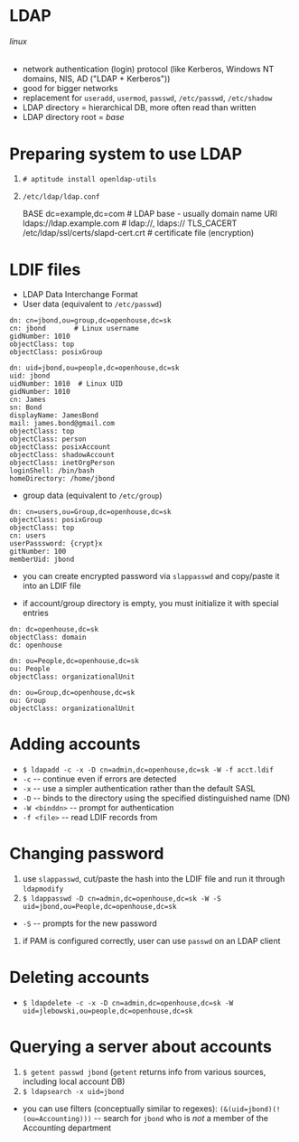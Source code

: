 # LDAP
###### linux

* network authentication (login) protocol (like Kerberos, Windows NT domains, NIS, AD ("LDAP + Kerberos"))
* good for bigger networks
* replacement for `useradd`, `usermod`, `passwd`, `/etc/passwd`, `/etc/shadow`
* LDAP directory = hierarchical DB, more often read than written
* LDAP directory root = _base_

# Preparing system to use LDAP

1. `# aptitude install openldap-utils`
1. `/etc/ldap/ldap.conf`


    BASE        dc=example,dc=com                   # LDAP base - usually domain name
    URI         ldaps://ldap.example.com            # ldap://, ldaps://
    TLS_CACERT  /etc/ldap/ssl/certs/slapd-cert.crt  # certificate file (encryption)

# LDIF files
 * LDAP Data Interchange Format
 * User data (equivalent to `/etc/passwd`)
```none
dn: cn=jbond,ou=group,dc=openhouse,dc=sk
cn: jbond       # Linux username
gidNumber: 1010
objectClass: top 
objectClass: posixGroup
    
dn: uid=jbond,ou=people,dc=openhouse,dc=sk
uid: jbond
uidNumber: 1010  # Linux UID
gidNumber: 1010
cn: James
sn: Bond
displayName: JamesBond
mail: james.bond@gmail.com
objectClass: top 
objectClass: person
objectClass: posixAccount
objectClass: shadowAccount
objectClass: inetOrgPerson
loginShell: /bin/bash
homeDirectory: /home/jbond
```

 * group data (equivalent to `/etc/group`)
```none
dn: cn=users,ou=Group,dc=openhouse,dc=sk
objectClass: posixGroup
objectClass: top
cn: users
userPasssword: {crypt}x
gitNumber: 100
memberUid: jbond
```
 * you can create encrypted password via `slappasswd` and copy/paste it into an LDIF file

 * if account/group directory is empty, you must initialize it with special entries
```
dn: dc=openhouse,dc=sk
objectClass: domain
dc: openhouse

dn: ou=People,dc=openhouse,dc=sk
ou: People
objectClass: organizationalUnit
```
```
dn: ou=Group,dc=openhouse,dc=sk
ou: Group
objectClass: organizationalUnit
```

# Adding accounts

 * `$ ldapadd -c -x -D cn=admin,dc=openhouse,dc=sk -W -f acct.ldif`
  * `-c` -- continue even if errors are detected
  * `-x` -- use a simpler authentication rather than the default SASL
  * `-D` -- binds to the directory using the specified distinguished name (DN)
  * `-W <binddn>` -- prompt for authentication
  * `-f <file>` -- read LDIF records from <file>

# Changing password

 1. use `slappasswd`, cut/paste the hash into the LDIF file and run it through `ldapmodify`
 1. `$ ldappasswd -D cn=admin,dc=openhouse,dc=sk -W -S uid=jbond,ou=People,dc=openhouse,dc=sk`
  * `-S` -- prompts for the new password
 1. if PAM is configured correctly, user can use `passwd` on an LDAP client

# Deleting accounts

 * `$ ldapdelete -c -x -D cn=admin,dc=openhouse,dc=sk -W uid=jlebowski,ou=people,dc=openhouse,dc=sk
`

# Querying a server about accounts

 1. `$ getent passwd jbond` (`getent` returns info from various sources, including local account DB)
 1. `$ ldapsearch -x uid=jbond`
  * you can use filters (conceptually similar to regexes): `(&(uid=jbond)(!(ou=Accounting)))` -- search for `jbond` who is _not_ a member of the Accounting department
